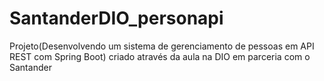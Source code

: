 # SantanderDIO_personapi
Projeto(Desenvolvendo um sistema de gerenciamento de pessoas em API REST com Spring Boot) criado através da aula na DIO em parceria com o Santander
